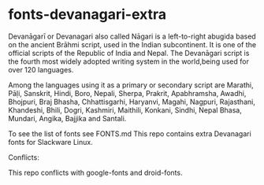 # fonts-devanagari-extra

Devanāgarī or Devanagari also called Nāgari is a left-to-right abugida  based on the ancient Brāhmi script,
used in the Indian subcontinent. It is one of the official scripts of the 
Republic of India and Nepal. The Devanāgari script is the fourth most widely adopted writing system 
in the world,being used for over 120 languages.

Among the languages using it as a primary or secondary script are Marathi, Pāḷi, Sanskrit, Hindi, Boro, 
Nepali, Sherpa, Prakrit, Apabhramsha, Awadhi, Bhojpuri, Braj Bhasha, Chhattisgarhi, 
Haryanvi, Magahi, Nagpuri, Rajasthani, Khandeshi, Bhili, Dogri, Kashmiri, 
Maithili, Konkani, Sindhi, Nepal Bhasa, Mundari, Angika, Bajjika and Santali.

To see the list of fonts see FONTS.md
This repo contains extra Devanagari fonts for Slackware Linux.

Conflicts:

This repo conflicts with google-fonts and droid-fonts.

